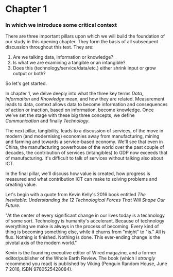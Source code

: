 # Chapter 1 
### In which we introduce some critical context

There are three important pillars upon which we will build the foundation of our study in this opening chapter. They form the basis of all subsequent discussion throughout this text. They are:

1. Are we talking data, information or knowledge?
2. Is what we are examining a tangible or an intangible?
3. Does this (technology/service/data/etc.) either shrink input or grow output or both?

So let's get started.

In chapter 1, we delve deeply into what the three key terms *Data, Information* and *Knowledge* mean, and how they are related. Measurement leads to data, context allows data to become information and consequences of action or inaction, based on information, become knowledge. Once we've set the stage with these big three concepts, we define *Communication* and finally *Technology*. 

The next pillar, tangibility, leads to a discussion of services, of the move in modern (and modernising) economies away from manufacturing, mining and farming and towards a service-based economy. We'll see that even in China, the manufacturing powerhouse of the world over the past couple of decades, the contribution of services (intangibles) to GDP now exceeds that of manufacturing. It's difficult to talk of services without talking also about ICT. 

In the final pillar, we'll discuss how value is created, how progress is measured and what contribution ICT can make to solving problems and creating value.

Let's begin with a quote from Kevin Kelly's 2016 book entitled *The Inevitable: Understanding the 12 Technological Forces That Will Shape Our Future*. 

"At the center of every significant change in our lives today is a technology of some sort. Technology is humanity's accelerant. Because of technology everything we make is always in the process of becoming. Every kind of thing is becoming something else, while it churns from "might" to "is." All is flux. Nothing is finished. Nothing is done. This ever-ending change is the pivotal axis of the modern world."

Kevin is the founding executive editor of Wired magazine, and a former editor/publisher of the Whole Earth Review. The book (which I *strongly* recommend you read) is published by Viking (Penguin Random House, June 7 2016, ISBN 9780525428084).



